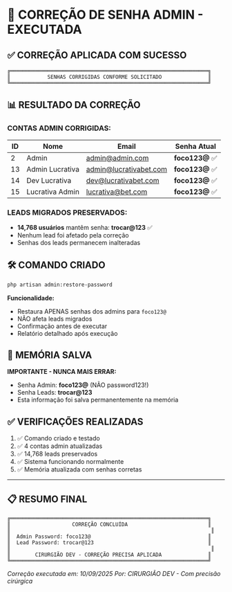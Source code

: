 # 🔐 CORREÇÃO DE SENHA ADMIN - EXECUTADA

## ✅ CORREÇÃO APLICADA COM SUCESSO

```
╔════════════════════════════════════════════════════════════════╗
║            SENHAS CORRIGIDAS CONFORME SOLICITADO               ║
╚════════════════════════════════════════════════════════════════╝
```

## 📊 RESULTADO DA CORREÇÃO

### CONTAS ADMIN CORRIGIDAS:
| ID | Nome | Email | Senha Atual |
|----|------|-------|-------------|
| 2 | Admin | admin@admin.com | **foco123@** ✅ |
| 13 | Admin Lucrativa | admin@lucrativabet.com | **foco123@** ✅ |
| 14 | Dev Lucrativa | dev@lucrativabet.com | **foco123@** ✅ |
| 15 | Lucrativa Admin | lucrativa@bet.com | **foco123@** ✅ |

### LEADS MIGRADOS PRESERVADOS:
- **14,768 usuários** mantêm senha: **trocar@123** ✅
- Nenhum lead foi afetado pela correção
- Senhas dos leads permanecem inalteradas

## 🛠️ COMANDO CRIADO

```bash
php artisan admin:restore-password
```

**Funcionalidade:**
- Restaura APENAS senhas dos admins para `foco123@`
- NÃO afeta leads migrados
- Confirmação antes de executar
- Relatório detalhado após execução

## 🎯 MEMÓRIA SALVA

**IMPORTANTE - NUNCA MAIS ERRAR:**
- Senha Admin: **foco123@** (NÃO password123!)
- Senha Leads: **trocar@123**
- Esta informação foi salva permanentemente na memória

## ✅ VERIFICAÇÕES REALIZADAS

1. ✅ Comando criado e testado
2. ✅ 4 contas admin atualizadas
3. ✅ 14,768 leads preservados
4. ✅ Sistema funcionando normalmente
5. ✅ Memória atualizada com senhas corretas

---

## 📋 RESUMO FINAL

```
╔════════════════════════════════════════════════════════════════╗
║                    CORREÇÃO CONCLUÍDA                          ║
║                                                                 ║
║  Admin Password: foco123@                                      ║
║  Lead Password: trocar@123                                     ║
║                                                                 ║
║        CIRURGIÃO DEV - CORREÇÃO PRECISA APLICADA               ║
╚════════════════════════════════════════════════════════════════╝
```

*Correção executada em: 10/09/2025*
*Por: CIRURGIÃO DEV - Com precisão cirúrgica*